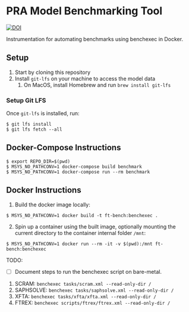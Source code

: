 # PRA Model Benchmarking Tool

<a href="https://doi.org/10.5281/zenodo.15297778"><img src="https://zenodo.org/badge/DOI/10.5281/zenodo.15297778.svg" alt="DOI"></a>

Instrumentation for automating benchmarks using benchexec in Docker.

## Setup
1. Start by cloning this repository
2. Install `git-lfs` on your machine to access the model data
   1. On MacOS, install Homebrew and run `brew install git-lfs`

### Setup Git LFS
Once `git-lfs` is installed, run:

```shell
$ git lfs install
$ git lfs fetch --all
```

## Docker-Compose Instructions
```shell
$ export REPO_DIR=$(pwd)
$ MSYS_NO_PATHCONV=1 docker-compose build benchmark
$ MSYS_NO_PATHCONV=1 docker-compose run --rm benchmark
```


## Docker Instructions

1. Build the docker image locally:
```shell
$ MSYS_NO_PATHCONV=1 docker build -t ft-bench:benchexec .
```

2. Spin up a container using the built image, optionally mounting the current directory to the 
container internal folder `/mnt`:
```shell
$ MSYS_NO_PATHCONV=1 docker run --rm -it -v $(pwd):/mnt ft-bench:benchexec 
```
   
TODO:
* [ ] Document steps to run the benchexec script on bare-metal.

1. SCRAM: `benchexec tasks/scram.xml --read-only-dir /`
2. SAPHSOLVE: `benchexec tasks/saphsolve.xml --read-only-dir /`
3. XFTA: `benchexec tasks/xfta/xfta.xml --read-only-dir /`
4. FTREX: `benchexec scripts/ftrex/ftrex.xml --read-only-dir /`
